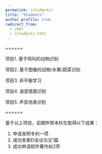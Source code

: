 ```yaml
---
permalink: /students/
title: "Students"
author_profile: true
redirect_from: 
  - /md/
  - /students.html
---
```




======

项目1. 基于鸣叫的动物识别

项目2. 基于图像的动物/水果/蔬菜识别

项目3. 非平衡学习

项目4. 语音情感识别

项目5. 声音场景识别

======

基于以上项目，前期所带本科生取得以下成果：

1. 申请发明专利一项
2. 成功发表EI会议论文1篇
3. 成功申请软件著作权2项




